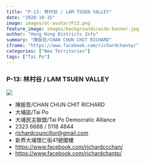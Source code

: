 ```yaml
---
title: "P-13: 林村谷 / LAM TSUEN VALLEY"
date: "2020-10-15"
image: images/dc-avatar/P13.png
feature_image: images/backgrounds/wide-banner.jpg
author: "Hong Kong Districts Info"
summary: "陳振哲/CHAN CHUN CHIT RICHARD"
iframe: "https://www.facebook.com/richardchantp/"
categories: ["New Territories"]
tags: ["Tai Po"]
---
```


### P-13: 林村谷 / LAM TSUEN VALLEY  
![](/images/dc-avatar/P13.png)  

 - 陳振哲/CHAN CHUN CHIT RICHARD  
 - 大埔區/Tai Po  
 - 大埔民主聯盟/Tai Po Democratic Alliance  
 - 2323 6688 / 5118 4844  
 - richardcouncillor@gmail.com  
 - 新界大埔懷仁街41號閣樓  
 - https://www.facebook.com/richardccchan/  
 - https://www.facebook.com/richardchantp/
